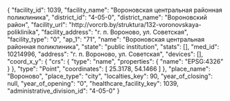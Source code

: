 {
    "facility_id": 1039,
    "facility_name": "Вороновская центральная районная поликлиника",
    "district_id": "4-05-0",
    "district_name": "Вороновский район",
    "facility_url": "http:\/\/vorcrb.by\/struktura\/132-voronovskaya-poliklinika",
    "facility_address": "г. п. Вороново, ул. Советская",
    "facility_type": "0",
    "ap_1": "71",
    "name": "Вороновская центральная районная поликлиника",
    "state": "public institution",
    "stats": [],
    "med_id": 10214996,
    "address": "г. п. Вороново, ул. Советская",
    "devices": [],
    "coord_x_y": {
        "crs": {
            "type": "name",
            "properties": {
                "name": "EPSG:4326"
            }
        },
        "type": "Point",
        "coordinates": [
            25.3178,
            54.1466
        ]
    },
    "place_name": "Вороново",
    "place_type": "city",
    "localties_key": 90,
    "year_of_closing": null,
    "year_of_opening": "0",
    "healthcare_facility_key": 1039,
    "administrative_division_id": "4-05-0"
}